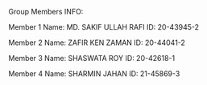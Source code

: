 Group Members INFO:

Member 1
Name: MD. SAKIF ULLAH RAFI
ID: 20-43945-2

Member 2
Name: ZAFIR KEN ZAMAN
ID: 20-44041-2

Member 3
Name: SHASWATA ROY
ID: 20-42618-1

Member 4
Name: SHARMIN JAHAN
ID: 21-45869-3
